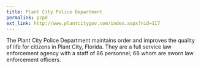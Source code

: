 ```yaml
---
title: Plant City Police Department
permalink: pcpd
ext_link: http://www.plantcitygov.com/index.aspx?nid=117
---
```


The Plant City Police Department maintains order and improves the quality of life for citizens in Plant City, Florida. They are a full service law enforcement agency with a staff of 86 personnel; 68 whom are sworn law enforcement officers.
